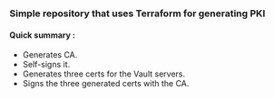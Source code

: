 ### Simple repository that uses Terraform for generating PKI

#### Quick summary :

- Generates CA.
- Self-signs it.
- Generates three certs for the Vault servers.
- Signs the three generated certs with the CA.
